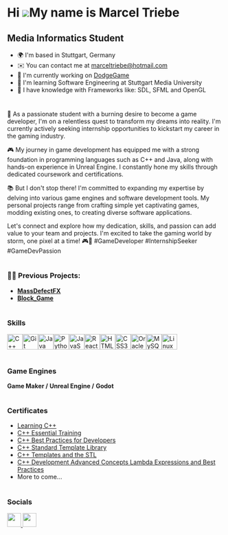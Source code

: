 Hi ![](https://user-images.githubusercontent.com/18350557/176309783-0785949b-9127-417c-8b55-ab5a4333674e.gif)My name is Marcel Triebe
=====================================================================================================================================

Media Informatics Student
-------------------------

* 🌍  I'm based in Stuttgart, Germany
* ✉️  You can contact me at [marceltriebe@hotmail.com](mailto:marceltriebe@hotmail.com)
* 🚀  I'm currently working on [DodgeGame](https://github.com/M4rceL7/DodgeGame)
* 🧠  I'm learning Software Engineering at Stuttgart Media University
* 🧠  I have knowledge with Frameworks like: SDL, SFML and OpenGL

#

🚀 As a passionate student with a burning desire to become a game developer, I'm on a relentless quest to transform my dreams into reality. I'm currently actively seeking internship opportunities to kickstart my career in the gaming industry.

🎮 My journey in game development has equipped me with a strong foundation in programming languages such as C++ and Java, along with hands-on experience in Unreal Engine. I constantly hone my skills through dedicated coursework and certifications.

📚 But I don't stop there! I'm committed to expanding my expertise by delving into various game engines and software development tools. My personal projects range from crafting simple yet captivating games, modding existing ones, to creating diverse software applications.

Let's connect and explore how my dedication, skills, and passion can add value to your team and projects. I'm excited to take the gaming world by storm, one pixel at a time! 🎮🌟 #GameDeveloper #InternshipSeeker #GameDevPassion

#

### 👨‍💻 Previous Projects:

  - <b>[MassDefectFX](https://gitlab.mi.hdm-stuttgart.de/jj050/massdefectfx)</b>
  - <b>[Block_Game](https://github.com/M4rceL7/Tetris_Clone)</b>
 
#

### Skills

<p align="left">
<a href="https://docs.microsoft.com/en-us/cpp/?view=msvc-170" target="_blank" rel="noreferrer"><img src="https://raw.githubusercontent.com/danielcranney/readme-generator/main/public/icons/skills/cplusplus-colored.svg" width="36" height="36" alt="C++" /></a><a href="https://git-scm.com/" target="_blank" rel="noreferrer"><img src="https://raw.githubusercontent.com/danielcranney/readme-generator/main/public/icons/skills/git-colored.svg" width="36" height="36" alt="Git" /></a><a href="https://www.oracle.com/java/" target="_blank" rel="noreferrer"><img src="https://raw.githubusercontent.com/danielcranney/readme-generator/main/public/icons/skills/java-colored.svg" width="36" height="36" alt="Java" /></a><a href="https://www.python.org/" target="_blank" rel="noreferrer"><img src="https://raw.githubusercontent.com/danielcranney/readme-generator/main/public/icons/skills/python-colored.svg" width="36" height="36" alt="Python" /></a><a href="https://developer.mozilla.org/en-US/docs/Web/JavaScript" target="_blank" rel="noreferrer"><img src="https://raw.githubusercontent.com/danielcranney/readme-generator/main/public/icons/skills/javascript-colored.svg" width="36" height="36" alt="JavaScript" /></a><a href="https://reactjs.org/" target="_blank" rel="noreferrer"><img src="https://raw.githubusercontent.com/danielcranney/readme-generator/main/public/icons/skills/react-colored.svg" width="36" height="36" alt="React" /></a><a href="https://developer.mozilla.org/en-US/docs/Glossary/HTML5" target="_blank" rel="noreferrer"><img src="https://raw.githubusercontent.com/danielcranney/readme-generator/main/public/icons/skills/html5-colored.svg" width="36" height="36" alt="HTML5" /></a><a href="https://www.w3.org/TR/CSS/#css" target="_blank" rel="noreferrer"><img src="https://raw.githubusercontent.com/danielcranney/readme-generator/main/public/icons/skills/css3-colored.svg" width="36" height="36" alt="CSS3" /></a><a href="https://www.oracle.com/uk/index.html" target="_blank" rel="noreferrer"><img src="https://raw.githubusercontent.com/danielcranney/readme-generator/main/public/icons/skills/oracle-colored.svg" width="36" height="36" alt="Oracle" /></a><a href="https://www.mysql.com/" target="_blank" rel="noreferrer"><img src="https://raw.githubusercontent.com/danielcranney/readme-generator/main/public/icons/skills/mysql-colored.svg" width="36" height="36" alt="MySQL" /></a><a href="https://www.linux.org" target="_blank" rel="noreferrer"><img src="https://raw.githubusercontent.com/danielcranney/readme-generator/main/public/icons/skills/linux-colored.svg" width="36" height="36" alt="Linux" /></a>
</p>

#

### Game Engines
<b>Game Maker /</b>
<b>Unreal Engine /</b>
<b>Godot</b>

#

### Certificates

  * [Learning C++ ](https://github.com/M4rceL7/Certificates/blob/main/CertificateOfCompletion_Learning%20C.png)
  * [C++ Essential Training](https://github.com/M4rceL7/Certificates/blob/main/CertificateOfCompletion_C%20Essential%20Training.png)
  * [C++ Best Practices for Developers](https://github.com/M4rceL7/Certificates/blob/main/CertificateOfCompletion_C%20Best%20Practices%20for%20Developers.png)
  * [C++ Standard Template Library](https://github.com/M4rceL7/Certificates/blob/main/CertificateOfCompletion_C%20Standard%20Template%20Library.png)
  * [C++ Templates and the STL](https://github.com/M4rceL7/Certificates/blob/main/CertificateOfCompletion_C%20Templates%20and%20the%20STL.png)
  * [C++ Development Advanced Concepts Lambda Expressions and Best Practices](https://github.com/M4rceL7/Certificates/blob/main/CertificateOfCompletion_C%20Development%20Advanced%20Concepts%20Lambda%20Expressions%20and%20Best%20Practices.png)
  * More to come...

  
#

### Socials

<p align="left"> <a href="https://www.github.com/M4rceL7" target="_blank" rel="noreferrer"> <picture> <source media="(prefers-color-scheme: dark)" srcset="https://raw.githubusercontent.com/danielcranney/readme-generator/main/public/icons/socials/github-dark.svg" /> <source media="(prefers-color-scheme: light)" srcset="https://raw.githubusercontent.com/danielcranney/readme-generator/main/public/icons/socials/github.svg" /> <img src="https://raw.githubusercontent.com/danielcranney/readme-generator/main/public/icons/socials/github.svg" width="32" height="32" /> </picture> </a> <a href="https://www.linkedin.com/in/marcel-triebe-21820323b/" target="_blank" rel="noreferrer"> <picture> <source media="(prefers-color-scheme: dark)" srcset="https://raw.githubusercontent.com/danielcranney/readme-generator/main/public/icons/socials/linkedin-dark.svg" /> <source media="(prefers-color-scheme: light)" srcset="https://raw.githubusercontent.com/danielcranney/readme-generator/main/public/icons/socials/linkedin.svg" /> <img src="https://raw.githubusercontent.com/danielcranney/readme-generator/main/public/icons/socials/linkedin.svg" width="32" height="32" /> </picture> </a></p>


